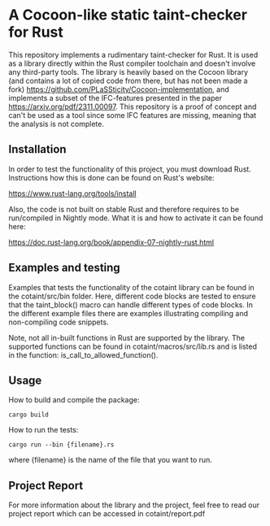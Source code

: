 # A Cocoon-like static taint-checker for Rust

This repository implements a rudimentary taint-checker for Rust. It is used as a library directly within the Rust compiler toolchain and doesn't involve any third-party tools. The library is heavily based on the Cocoon library (and contains a lot of copied code from there, but has not been made a fork) https://github.com/PLaSSticity/Cocoon-implementation, and implements a subset of the IFC-features presented in the paper https://arxiv.org/pdf/2311.00097. This repository is a proof of concept and can't be used as a tool since some IFC features are missing, meaning that the analysis is not complete.

## Installation

In order to test the functionality of this project, you must download Rust. Instructions how this is done can be found on Rust's website: 

https://www.rust-lang.org/tools/install

Also, the code is not built on stable Rust and therefore requires to be run/compiled in Nightly mode. What it is and how to activate it can be found here:

https://doc.rust-lang.org/book/appendix-07-nightly-rust.html 

## Examples and testing

Examples that tests the functionality of the cotaint library can be found in the cotaint/src/bin folder. Here, different code blocks are tested to ensure that the taint_block() macro can handle different types of code blocks. In the different example files there are examples illustrating compiling and non-compiling code snippets.

Note, not all in-built functions in Rust are supported by the library. The supported functions can be found in cotaint/macros/src/lib.rs and is listed in the function: is_call_to_allowed_function(). 

## Usage

How to build and compile the package:
```
cargo build
```

How to run the tests:
```
cargo run --bin {filename}.rs 
```

where {filename} is the name of the file that you want to run. 

## Project Report

For more information about the library and the project, feel free to read our project report which can be accessed in cotaint/report.pdf
